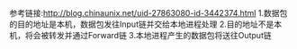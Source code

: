 参考链接:http://blog.chinaunix.net/uid-27863080-id-3442374.html
1.数据包的目的地址是本机，数据包发往Input链并交给本地进程处理
2.目的地址不是本机，将会被转发并通过Forward链
3.本地进程产生的数据包将送往Output链
